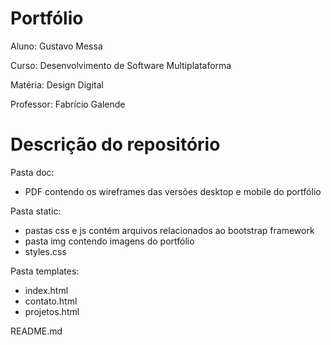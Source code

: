 # Portfólio
Aluno: Gustavo Messa

Curso: Desenvolvimento de Software Multiplataforma

Matéria: Design Digital

Professor: Fabrício Galende

# Descrição do repositório
<p>Pasta doc:<p> 
<ul>
  <li>PDF contendo os wireframes das versões desktop e mobile do portfólio</li>
</ul>
<p>Pasta static:</p>
<ul> 
  <li>pastas css e js contém arquivos relacionados ao bootstrap framework</li>
  <li>pasta img contendo imagens do portfólio</li>
  <li>styles.css</li>
</ul>

<p>Pasta templates:</p>
<ul> 
  <li>index.html</li>
  <li>contato.html</li>
  <li>projetos.html</li>
</ul>

<p>README.md</p>
    
